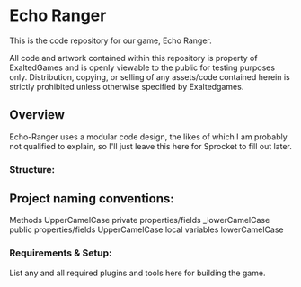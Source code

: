 Echo Ranger
======

This is the code repository for our game, Echo Ranger.

All code and artwork contained within this repository is property of ExaltedGames and is openly viewable to the public for testing purposes only.
Distribution, copying, or selling of any assets/code contained herein is strictly prohibited unless otherwise specified by Exaltedgames.

Overview
--------
Echo-Ranger uses a modular code design, the likes of which I am probably not qualified to explain, so I'll just leave this here for Sprocket to fill out later.

### Structure:

## Project naming conventions:

Methods UpperCamelCase
private properties/fields _lowerCamelCase
public properties/fields UpperCamelCase
local variables lowerCamelCase


### Requirements & Setup:

List any and all required plugins and tools here for building the game.
